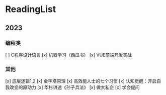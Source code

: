 # ReadingList

## 2023

### 编程类
[ ] C程序设计语言
[x] 机器学习（西瓜书）
[x] VUE前端开发实战

### 其他
[x] 底层逻辑1,2
[x] 金字塔原理
[x] 高效能人士的七个习惯
[x] 认知觉醒：开启自我改变的原动力
[x] 华杉讲透《孙子兵法》
[x] 做大私企
[x] 学会提问 
